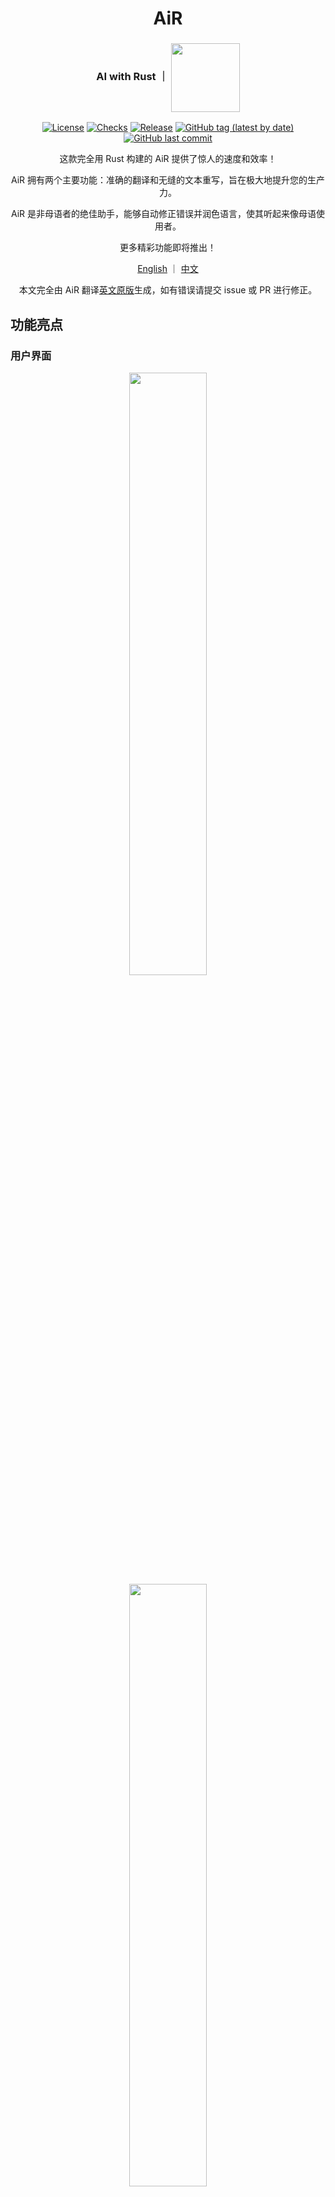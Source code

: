 <div align="center">

# AiR
<h3>AI with Rust ｜ <img align="center" height="110" src="asset/icon.png"></h3>

[![License](https://img.shields.io/badge/License-GPLv3-blue.svg)](https://www.gnu.org/licenses/gpl-3.0)
[![Checks](https://github.com/hack-ink/air/actions/workflows/checks.yml/badge.svg?branch=main)](https://github.com/hack-ink/air/actions/workflows/checks.yml)
[![Release](https://github.com/hack-ink/air/actions/workflows/release.yml/badge.svg)](https://github.com/hack-ink/air/actions/workflows/release.yml)
[![GitHub tag (latest by date)](https://img.shields.io/github/v/tag/hack-ink/air)](https://github.com/hack-ink/air/tags)
[![GitHub last commit](https://img.shields.io/github/last-commit/hack-ink/air?color=red&style=plastic)](https://github.com/hack-ink/air)

这款完全用 Rust 构建的 AiR 提供了惊人的速度和效率！

AiR 拥有两个主要功能：准确的翻译和无缝的文本重写，旨在极大地提升您的生产力。

AiR 是非母语者的绝佳助手，能够自动修正错误并润色语言，使其听起来像母语使用者。

更多精彩功能即将推出！

[English](README.md) ｜ [中文](README-zh-CN.md)

本文完全由 AiR 翻译[英文原版](README.md)生成，如有错误请提交 issue 或 PR 进行修正。
</div>


## 功能亮点
### 用户界面
<div align="center"><img src="demo/ui-0.png" width="49.7%"/> <img src="demo/ui-1.png" width="49.7%"/></div>

### 直接重写
![rewrite-directly](demo/rewrite-directly.gif)

### 直接翻译
![translate-directly](demo/translate-directly.gif)


## 状态
- **操作系统**
  - [x] **macOS**
  - [x] **Windows**
  - [ ] **Unix**
- **功能**
  - [x] **深色/浅色主题**
  - [x] **重写**
  - [x] **直接重写**
  - [x] **翻译**
  - [x] **直接翻译**
  - [ ] **重构代码** (即将推出)
  - [ ] **光学字符识别** (已计划)
  - [ ] **文字转语音** (已计划)


## 用法
### 安装
#### 从源代码构建
```sh
# 克隆仓库。
git clone https://github.com/hack-ink/air
cd air

# 要在 macOS 和 Unix 上安装 Rust，请运行以下命令。
#
# 要在 Windows 上安装 Rust，请从 `https://rustup.rs` 下载并运行安装程序。
curl --proto '=https' --tlsv1.2 -sSf https://sh.rustup.rs | sh -s -- --default-toolchain stable

# 安装必要的依赖项。(仅限 Unix 系统)
# 以 Ubuntu 为例，这实际上取决于你的发行版。
sudo apt-get update
sudo apt-get install libasound2-dev libxdo-dev

# 构建项目后，二进制文件将位于 `target/release/air`。
cargo build --release

# 如果您是 macOS 用户并且想拥有一个 `AiR.app`，请运行以下命令。
# 安装 `cargo-bundle` 将二进制文件打包成应用程序。
cargo install cargo-bundle
# 打包应用程序后，它将位于 `target/release/bundle/osx/AiR.app`。
cargo bundle --release
```

#### 下载预构建二进制文件
- **macOS** 与 **Windows**
  - 从 [GitHub Releases](https://github.com/hack-ink/air/releases/latest) 下载最新的预构建二进制文件。
- **Unix**
  - 已计划

### 配置
#### API 密钥
**请在首次运行 AiR 时配置 API 密钥！**

1. `打开 AiR。`
2. `请导航到 “Setting” 面板。`
3. `点击 “AI” 部分。`
4. `请填写 “API Key” 字段。`

#### 打开来自未识别开发者的 Mac 应用程序 (仅限 macOS)
当您第一次打开 AiR 时，您会看到以下消息：

`“AiR” 无法打开，因为无法验证开发者。`

由于我不是认证开发者，您需要允许 AiR 在您的 Mac 上运行。

请请我喝杯咖啡，以便我能获得一个 Apple 开发者证书。 😄

1. `打开“系统偏好设置” -> “隐私与安全性”。`
2. `请向下滚动到 ‘“AiR” 因不是来自已识别的开发者而被阻止使用’ 部分。`
3. `点击 “仍然打开”。`

相关资源：
- [打开来自未识别开发者的 Mac 应用程序 (support.apple.com)](https://support.apple.com/en-hk/guide/mac-help/mh40616/mac)
- [如何打开来自未识别开发者的 Mac 应用程序 (macworld.com)](https://www.macworld.com/article/672947/how-to-open-a-mac-app-from-an-unidentified-developer.html)

#### 获取系统辅助功能权限 (仅限 macOS)
要控制键盘并使用系统剪贴板进行数据读写，
AiR 必须获得系统辅助功能权限。

1. `打开 “系统设置” -> “隐私与安全” -> “辅助功能”。`
2. `点击 “+” 按钮，然后添加 “AiR.app” 或 “air” 二进制文件。`

#### 设置
你可以通过导航到 “Setting” 面板来配置设置。

- 通用
  - 字体大小
  - 失去焦点时隐藏：当 AiR 失去焦点时隐藏它。
  - 激活的功能：使用非直接功能时启用的功能。
- AI
  - API 基础：AI API 的基本 URL。确保不要忘记 `v1` 部分。(例如：https://api.openai.com/v1)。
  - API 密钥
  - 模型
  - 温度：人工智能的不可预测性。
- 翻译
  - 语言 A：您希望从/向 B 翻译的语言。
  - 语言 B：您希望从/向 A 翻译的语言。
- 快捷键
  - 重写​
  - 直接重写​
  - 翻译​
  - 直接翻译
- 开发
  - 日志级别

AiR目前正在进行大量开发，并非所有设置都会在用户界面中始终可用。

然而，所有设置始终可以在设置文件中找到。

设置文件的位置因操作系统而异。
- `~/Library/Application\ Support/AiR/setting.toml` (macOS)
- `C:\Users\<username>\AppData\Roaming\hack.ink\AiR\setting.toml` (Windows)
- `~/.config/AiR/setting.toml` (Unix)

### 交互
- 在输入区域中键入文本，然后在 macOS 上按 `META+ENTER` 或在其他操作系统上按 `CTRL+ENTER` 以触发相应的功能。
- 您还可以选择文本并使用快捷键直接对选定的文本应用相应的功能。

### 更新
正在开发自动更新功能。

目前，您可以通过重复安装步骤来手动更新 AiR。

#### 重新获得系统访问权限 (仅适用于macOS)
1. `按照 “获取系统访问权限” 部分找到 “AiR.app” 或 “air” 二进制文件。`
2. `点击 “-” 按钮以移除现有权限，然后点击 “+” 按钮重新添加权限。`


## 开发
### 架构
<div align="center">

```mermaid
graph TD
    A[AiR]
    A --> B[组件]
    A --> C[操作系统]
    A --> D[服务]
    A --> E[状态]
    A --> F[用户界面]
    B --> B1[数据结构]
    C --> C1[macOS/Unix/Windows]
    D --> D1[后台进程]
    E --> E1[同步]
    F --> F1[交互]
```

**基于 [egui](https://github.com/emilk/egui)，这是一个用纯 Rust 编写的快速跨平台 GUI 工具包。**
</div>

- **组件**
  - 提供程序其他部分使用的基本数据结构和函数。
  - 组件应该是静态的，不要包含任何可变状态。
- **操作系统**
  - 提供与操作系统交互的封装API。
  - 需要在此处理操作系统之间的差异，并以总结、抽象的方式呈现。
- **服务**
  - 提供后台任务能力，使其可以独立于 UI 运行。
  - 服务有一个或多个对缓存组件的要求，以节省系统资源、执行频繁的检查或更新，以及处理时间敏感的任务。
  - 与 UI 设置相关的服务应提供热重载功能，以便在 UI 上更改设置时，立即应用这些更改。
  - 服务应包含中止功能，以停止服务，并且在程序退出时应调用此功能，以防止其停滞。
- **状态**
  - 提供可变性，可以在整个程序中同步和共享。
  - 状态应该是 `Arc<parking_lot::Mutex/RwLock<_>>` 或 `Arc<std::sync::atomic::Atomic*>`。
- **用户界面**
  - 为用户提供与其他部分互动的能力。


## 支持我
如果您觉得这个项目有帮助，并且希望支持其开发，可以请我喝杯咖啡！

您的支持非常感谢，并激励我不断改进这个项目。

- **法币**
  - [Ko-fi](https://ko-fi.com/aurevoirxavier)
  - [爱发电](https://afdian.net/a/AurevoirXavier)
- **加密货币**
  - **Bitcoin**
    - `bc1pedlrf67ss52md29qqkzr2avma6ghyrt4jx9ecp9457qsl75x247sqcp43c`
  - **Ethereum**
    - `0x3e25247CfF03F99a7D83b28F207112234feE73a6`
  - **Polkadot**
    - `156HGo9setPcU2qhFMVWLkcmtCEGySLwNqa3DaEiYSWtte4Y`

感谢您的支持！


## 感谢
我们要向以下项目和贡献者表达由衷的感谢：
- [egui](https://github.com/emilk/egui) 为我们的 GUI 提供了基础。
- Rust 社区对 Rust 生态系统的持续支持和开发。


## 其他鸣谢​
- 感谢 [OpenAI Translator](https://github.com/openai-translator/openai-translator) 为本工作提供灵感。
- 通过 [recraft.ai](https://app.recraft.ai) 创建的精彩图标。


<div align="right">

#### 许可证
<sup>根据 [GPL-3.0](LICENSE) 许可进行授权。</sup>
</div>
